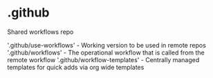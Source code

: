 # .github
Shared workflows repo

'.github/use-workflows' - Working version to be used in remote repos
'.github/workflows' - The operational workflow that is called from the remote workflow
'.github/workflow-templates' - Centrally managed templates for quick adds via org wide templates

